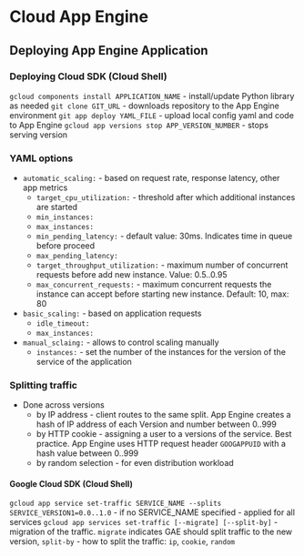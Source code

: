 # Cloud App Engine

## Deploying App Engine Application

### Deploying Cloud SDK (Cloud Shell)

`gcloud components install APPLICATION_NAME` - install/update Python library as needed
`git clone GIT_URL` - downloads repository to the App Engine environment
`git app deploy YAML_FILE` - upload local config yaml and code to App Engine
`gcloud app versions stop APP_VERSION_NUMBER` - stops serving version

### YAML options

* `automatic_scaling:` - based on request rate, response latency, other app metrics
  * `target_cpu_utilization:` - threshold after which additional instances are started
  * `min_instances:`
  * `max_instances:`
  * `min_pending_latency:` - default value: 30ms. Indicates time in queue before proceed
  * `max_pending_latency:`
  * `target_throughput_utilization:` - maximum number of concurrent requests before add new instance. Value: 0.5..0.95
  * `max_concurrent_requests:` - maximum concurrent requests the instance can accept before starting new instance. Default: 10, max: 80
* `basic_scaling:` - based on application requests
  * `idle_timeout:`
  * `max_instances:`
* `manual_sclaing:` - allows to control scaling manually
  * `instances:` - set the number of the instances for the version of the service of the application

### Splitting traffic

* Done across versions
  * by IP address - client routes to the same split. App Engine creates a hash of IP address of each Version and number between 0..999
  * by HTTP cookie - assigning a user to a versions of the service. Best practice. App Engine uses HTTP request header `GOOGAPPUID` with a hash value between 0..999
  * by random selection - for even distribution workload

#### Google Cloud SDK (Cloud Shell)

`gcloud app service set-traffic SERVICE_NAME --splits SERVICE_VERSION1=0.0..1.0` - if no SERVICE_NAME specified - applied for all services
`gcloud app services set-traffic [--migrate] [--split-by]` - migration of the traffic. `migrate` indicates GAE should split traffic to the new version, `split-by` - how to split the traffic: `ip`, `cookie`, `random`
